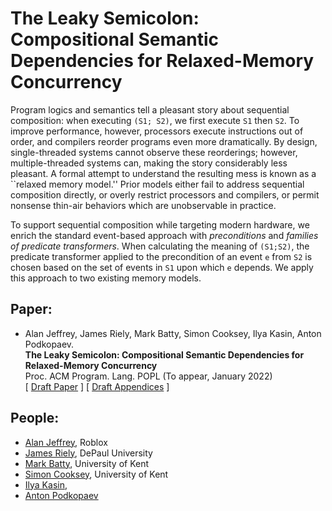 # The Leaky Semicolon: Compositional Semantic Dependencies for Relaxed-Memory Concurrency

Program logics and semantics tell a pleasant story about sequential
composition: when executing `(S1; S2)`, we first execute `S1` then `S2`.
To improve performance, however, processors execute instructions out of
order, and compilers reorder programs even more dramatically.  By design,
single-threaded systems cannot observe these reorderings; however,
multiple-threaded systems can, making the story considerably less pleasant.
A formal attempt to understand the resulting mess is known as a ``relaxed
memory model.''  Prior models either fail to address sequential composition
directly, or overly restrict processors and compilers, or permit nonsense
thin-air behaviors which are unobservable in practice.

To support sequential composition while targeting modern hardware, we enrich
the standard event-based approach with _preconditions_ and
_families of predicate transformers_.
When calculating the meaning of `(S1;S2)`, the predicate transformer applied to the
precondition of an event `e` from `S2` is chosen based on the set of
events in `S1` upon which `e` depends.  We apply this approach to two
existing memory models.

## Paper:

- Alan Jeffrey, James Riely, Mark Batty, Simon Cooksey, Ilya Kasin, Anton Podkopaev.  
  **The Leaky Semicolon: Compositional Semantic Dependencies for Relaxed-Memory Concurrency**  
  Proc. ACM Program. Lang. POPL (To appear, January 2022)  
  [ [Draft Paper](https://github.com/chicago-relaxed-memory/seqcomp/blob/master/paper/DRAFT.pdf) ]
  [ [Draft Appendices](https://github.com/chicago-relaxed-memory/seqcomp/blob/master/paper/DRAFT-APPENDICES.pdf) ]
  
## People:

- [Alan Jeffrey](https://asaj.org/), Roblox
- [James Riely](https://fpl.cs.depaul.edu/jriely/), DePaul University
- [Mark Batty](https://www.kent.ac.uk/computing/people/3126/batty-mark), University of Kent
- [Simon Cooksey](https://graymalk.in/), University of Kent
- [Ilya Kasin](https://ilya.fun/), 
- [Anton Podkopaev](https://podkopaev.net/)

